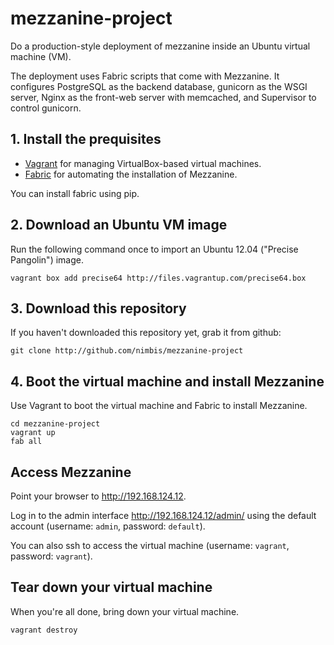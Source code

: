 # mezzanine-project

Do a production-style deployment of mezzanine inside an Ubuntu virtual machine (VM).

The deployment uses Fabric scripts that come with Mezzanine. It configures PostgreSQL as the backend database, gunicorn as the WSGI server, Nginx as the front-web server with memcached, and Supervisor to control gunicorn.

## 1. Install the prequisites

 * [Vagrant](http://vagrantup.com) for managing VirtualBox-based virtual machines.
 * [Fabric](http://docs.fabfile.org) for automating the installation of Mezzanine.

 You can install fabric using pip.

## 2. Download an Ubuntu VM image

Run the following command once to import an Ubuntu 12.04 ("Precise Pangolin") image.

    vagrant box add precise64 http://files.vagrantup.com/precise64.box

## 3. Download this repository

If you haven't downloaded this repository yet, grab it from github:

    git clone http://github.com/nimbis/mezzanine-project

##  4. Boot the virtual machine and install Mezzanine

Use Vagrant to boot the virtual machine and Fabric to install Mezzanine.

    cd mezzanine-project
    vagrant up
    fab all


## Access Mezzanine

Point your browser to <http://192.168.124.12>.

Log in to the admin interface <http://192.168.124.12/admin/> using the default account (username: `admin`, password: `default`).

You can also ssh to access the virtual machine (username: `vagrant`, password: `vagrant`).


## Tear down your virtual machine

When you're all done, bring down your virtual machine.

    vagrant destroy